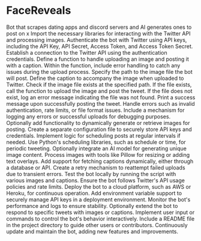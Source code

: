 # FaceReveals
Bot that scrapes dating apps and discord servers and AI generates ones to post on x
Import the necessary libraries for interacting with the Twitter API and processing images.
Authenticate the bot with Twitter using API keys, including the API Key, API Secret, Access Token, and Access Token Secret.
Establish a connection to the Twitter API using the authentication credentials.
Define a function to handle uploading an image and posting it with a caption.
Within the function, include error handling to catch any issues during the upload process.
Specify the path to the image file the bot will post.
Define the caption to accompany the image when uploaded to Twitter.
Check if the image file exists at the specified path.
If the file exists, call the function to upload the image and post the tweet.
If the file does not exist, log an error message indicating the file was not found.
Print a success message upon successfully posting the tweet.
Handle errors such as invalid authentication, rate limits, or file format issues.
Include a mechanism for logging any errors or successful uploads for debugging purposes.
Optionally add functionality to dynamically generate or retrieve images for posting.
Create a separate configuration file to securely store API keys and credentials.
Implement logic for scheduling posts at regular intervals if needed.
Use Python's scheduling libraries, such as schedule or time, for periodic tweeting.
Optionally integrate an AI model for generating unique image content.
Process images with tools like Pillow for resizing or adding text overlays.
Add support for fetching captions dynamically, either through a database or API.
Create a retry mechanism to reattempt failed uploads due to transient errors.
Test the bot locally by running the script with various images and captions.
Ensure the bot follows Twitter's API usage policies and rate limits.
Deploy the bot to a cloud platform, such as AWS or Heroku, for continuous operation.
Add environment variable support to securely manage API keys in a deployment environment.
Monitor the bot's performance and logs to ensure stability.
Optionally extend the bot to respond to specific tweets with images or captions.
Implement user input or commands to control the bot's behavior interactively.
Include a README file in the project directory to guide other users or contributors.
Continuously update and maintain the bot, adding new features and improvements.
